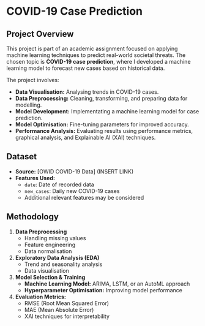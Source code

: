 # COVID-19 Case Prediction

## Project Overview
This project is part of an academic assignment focused on applying machine learning techniques to predict real-world societal threats. The chosen topic is **COVID-19 case prediction**, where I developed a machine learning model to forecast new cases based on historical data.  

The project involves:
- **Data Visualisation:** Analysing trends in COVID-19 cases.
- **Data Preprocessing:** Cleaning, transforming, and preparing data for modelling.
- **Model Development:** Implementating a machine learning model for case prediction.
- **Model Optimisation:** Fine-tuning parameters for improved accuracy.
- **Performance Analysis:** Evaluating results using performance metrics, graphical analysis, and Explainable AI (XAI) techniques.

## Dataset
- **Source:** [OWID COVID-19 Data] (INSERT LINK)
- **Features Used:**
  - `date`: Date of recorded data
  - `new_cases`: Daily new COVID-19 cases
  - Additional relevant features may be considered
 
## Methodology
1. **Data Preprocessing**
    - Handling missing values
    - Feature engineering
    - Data normalisation
2. **Exploratory Data Analysis (EDA)**
    - Trend and seasonality analysis
    - Data visualisation
3. **Model Selection & Training**
    - **Machine Learning Model:** ARIMA, LSTM, or an AutoML approach
    - **Hyperparameter Optimisation:** Improving model performance
4. **Evaluation Metrics:**
    - RMSE (Root Mean Squared Error)
    - MAE (Mean Absolute Error)
    - XAI techniques for interpretability
